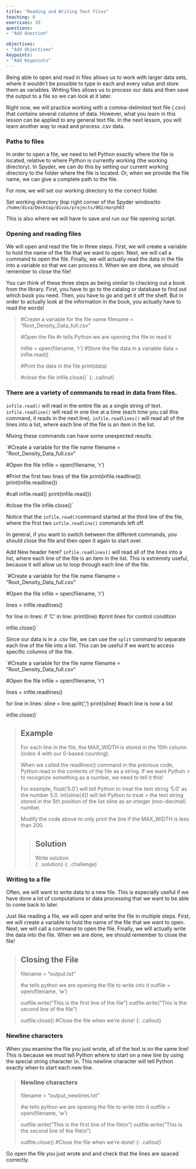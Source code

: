 ```yaml
---
title: "Reading and Writing Text Files"
teaching: 0
exercises: 30
questions:
- "Add Question"

objectives:
- "Add Objectives"
keypoints:
- "Add Keypoints"
---
```


Being able to open and read in files allows us to work with larger data sets, where it wouldn’t be possible to type in each and every value and store them as variables.  Writing files allows us to process our data and then save the output to a file so we can look at it later.

Right now, we will practice working with a comma-delimited text file (.csv) that contains several columns of data.  However, what you learn in this lesson can be applied to any general text file.  In the next lesson, you will learn another way to read and process .csv data.

### Paths to files
In order to open a file, we need to tell Python exactly where the file is located, relative to where Python is currently working (the working directory).  In Spyder, we can do this by setting our current working directory to the folder where the file is located.  Or, when we provide the file name, we can give a complete path to the file.

For now, we will set our working directory to the correct folder.

Set working directory (top right corner of the Spyder window)to 
`/home/diva/Desktop/divas/projects/002/morph03`

This is also where we will have to save and run our file opening script.

### Opening and reading files
We will open and read the file in three steps.  First, we will create a variable to hold the name of the file that we want to open.  Next, we will call a command to open the file.  Finally, we will actually read the data in the file into a variable so that we can process it.  When we are done, we should remember to close the file!

You can think of these three steps as being similar to checking out a book from the library.  First, you have to go to the catalog or database to find out which book you need.  Then, you have to go and get it off the shelf.  But in order to actually look at the information in the book, you actually have to read the words!

> #Create a variable for the file name
> filename = “Root_Density_Data_full.csv”
> 
> #Open the file
> #r tells Python we are opening the file to read it
> 
> infile = open(filename, ‘r’) 
> #Store the file data in a variable
> data = infile.read()
>
> #Print the data in the file
> print(data)
> 
> #close the file
> infile.close()`
{: .callout}

### There are a variety of commands to read in data from files.  

`infile.read()` will read in the entire file as a single string of text.
`infile.readline()` will read in one line at a time (each time you call this command, it reads in the next line).  `infile.readlines()` will read all of the lines into a list, where each line of the file is an item in the list.

Mixing these commands can have some unexpected results.

`#Create a variable for the file name
filename = “Root_Density_Data_full.csv”

#Open the file
infile = open(filename, ‘r’) 

#Print the first two lines of the file
print(infile.readline())
print(infile.readline())

#call infile.read()
print(infile.read())

#close the file
infile.close()`

Notice that  the `infile.read()`command started at the third line of the file, where the first two `infile.readline()` commands left off. 

In general, if you want to switch between the different commands, you should close the file and then open it again to start over.

Add New header here?
`infile.readlines()` will read all of the lines into a list, where each line of the file is an item in the list.  This is extremely useful, because it will allow us to loop through each line of the file.

`#Create a variable for the file name
filename = “Root_Density_Data_full.csv”

#Open the file
infile = open(filename, ‘r’) 

lines = infile.readlines() 

for line in lines:
	if ‘C’ in line:
		print(line) #print lines for control condition

infile.close()`

Since our data is in a .csv file, we can use the `split` command to separate each line of the file into a list.  This can be useful if we want to access specific columns of the file.  

`#Create a variable for the file name
filename = “Root_Density_Data_full.csv”

#Open the file
infile = open(filename, ‘r’) 

lines = infile.readlines() 

for line in lines:
	sline = line.split(‘,’)
		print(sline) #each line is now a list

infile.close()`
  
> ## Example
> For each line in the file, the MAX_WIDTH is stored in the 10th column (index 4 with our 0-based counting). 
> 
> When we called the readlines() command in the previous code, Python read in the contents of the file as a string.  If we want Python  > to recognize something as a number, we need to tell it this!  
> 
> For example, float(‘5.0’) will tell Python to treat the text string ‘5.0’ as the number 5.0.  int(sline[4]) will tell Python to treat > the text string stored in the 5th position of the list sline as an integer (non-decimal) number.
> 
> Modify the code above to only print the line if the MAX_WIDTH is less than 200.
> > ## Solution
> > Write solution  
> {: .solution}
{: .challenge}

### Writing to a file
Often, we will want to write data to a new file.  This is especially useful if we have done a lot of computations or data processing that we want to be able to come back to later. 

Just like reading a file, we will open and write the file in multiple steps.  First, we will create a variable to hold the name of the file that we want to open.  Next, we will call a command to open the file.  Finally, we will actually write the data into the file. When we are done, we should remember to close the file!

> ## Closing the File
> filename = “output.txt”
> 
> #w tells python we are opening the file to write into it
> outfile = open(filename, ‘w’)
> 
> outfile.write(“This is the first line of the file”)
> outfile.write(“This is the second line of the file”)
> 
> outfile.close() #Close the file when we’re done!
> {: .callout}

### Newline characters
When you examine the file you just wrote, all of the text is on the same line!  This is because we must tell Python where to start on a new line by using the special string character \n.  This newline character will tell Python exactly when to start each new line.

> ### Newline characters
> filename = “output_newlines.txt”
> 
> #w tells python we are opening the file to write into it
> outfile = open(filename, ‘w’)
> 
> outfile.write(“This is the first line of the file\n”)
> outfile.write(“This is the second line of the file\n”)
> 
> outfile.close() #Close the file when we’re done!
> {: .callout}

Go open the file you just wrote and and check that the lines are spaced correctly.
